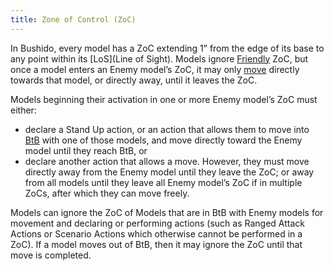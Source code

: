 ```yaml
---
title: Zone of Control (ZoC)
---
```

In Bushido, every model has a ZoC extending 1” from the edge of its base to any point within its [LoS](Line of Sight).
Models ignore [Friendly](Rulebook/definitions/terms_concepts%201/Enemy-Friendly.md) ZoC, but once a model enters an Enemy model’s ZoC, it may only [move](Rulebook/definitions/terms_concepts%201/Movement.md) directly towards that model, or directly away, until it leaves the ZoC.

Models beginning their activation in one or more Enemy model’s ZoC must either:
- declare a Stand Up action, or an action that allows them to move into [BtB](Rulebook/definitions/terms_concepts%201/Base-to-Base.md) with one of those models, and move directly toward the Enemy model until they reach BtB, or
- declare another action that allows a move. However, they must move directly away from the Enemy model until they leave the ZoC; or away from all models until they leave all Enemy model’s ZoC if in multiple ZoCs, after which they can move freely.

Models can ignore the ZoC of Models that are in BtB with Enemy models for movement and declaring or performing actions (such as Ranged Attack Actions or Scenario Actions which otherwise cannot be performed in a ZoC).
If a model moves out of BtB, then it may ignore the ZoC until that move is completed.